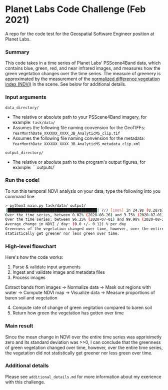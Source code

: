 # Planet Labs Code Challenge (Feb 2021)
A repo for the code test for the Geospatial Software Engineer position at Planet Labs.

### Summary
This code takes in a time series of Planet Labs' PSScene4Band data, which contains blue, green, red, and near infrared images, and measures how the green vegetation changes over the time series. The measure of greenery is approximated by the measurement of the [normalized difference vegetation
index (NDVI)](https://en.wikipedia.org/wiki/Normalized_difference_vegetation_index) in the scene. See below for additional details.

### Input arguments
```data_directory/```
- The relative or absolute path to your PSScene4Band imagery, for example: ```task/data/```
- Assumes the following file naming convension for the GeoTIFFs: ```YearMonthDate_XXXXXX_XXXX_3B_AnalyticMS_clip.tif```
- Assumes the following file naming convension for the metadata: ```YearMonthDate_XXXXXX_XXXX_3B_AnalyticMS_metadata_clip.xml```

```output_directory/```
- The relative or absolute path to the program's output figures, for example: ```outputs/`

### Run the code!
To run this temporal NDVI analysis on your data, type the following into you command line:

```bash
> python3 main.py task/data/ output/
|████████████████████████████████████████| 7/7 [100%] in 24.9s (0.28/s)
Over the time series, between 0.02% (2020-08-26) and 3.75% (2020-07-01) of the region contained baren dirt.
Over the time series, between 96.25% (2020-07-01) and 99.98% (2020-08-26) of the region contained vegetation.
Average change in NDVI / day: (0.0 +/- 0.12) % per day
Greenness of the vegetation changed over time, however, over the entire time series, the vegetation did not 
statistically get greener nor less green over time.
```

### High-level flowchart
Here's how the code works:

1) Parse & validate input arguments
2) Ingest and validate image and metadata files
3) Process images

Extract bands from images &rarr; Normalize data &rarr; Mask out regions with water &rarr; Compute NDVI map &rarr; Visualize data &rarr; Measure proportions of baren soil and vegetation

4) Compute rate of change of green vegitation compared to baren soil
5) Return how green the vegetation has gotten over time

### Main result
Since the mean change in NDVI over the entire time series was appriximetly zero and its standard deviation was >>0, I can conclude that the greenness of 
green vegetation changed over time, however, over the entire time series, the vegetation did not statistically get greener nor less green over time.

### Additional details
Please see ```additional_details.md``` for more information about my exerience with this challenge.
